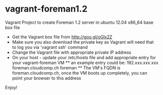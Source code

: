 vagrant-foreman1.2
==================

Vagrant Project to create Foreman 1.2 server in ubuntu 12.04 x86_64 base box file

* Get the Vagrant box file from http://goo.gl/oGlx2Z
* Make sure you also download the private key as Vagrant will need that to log you via 'vagrant ssh' command
* Change the Vagrant file with appropriate private IP address
* On your host - update your /etc/hosts file and add appropriate entry for your vagrant-foreman VM
** an example entry could be: 192.xxx.xxx.xxx foreman.cloudcomp.ch foreman
** The VM's FQDN is foreman.cloudcomp.ch, once the VM boots up completely, you can point your browser to this address

Enjoy!
